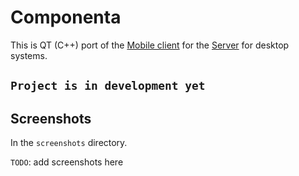 
# Componenta
This is QT (C++) port of the [Mobile client](https://github.com/vadniks/ComputerComponentsAndroidApp) 
for the [Server](https://github.com/vadniks/ComputerComponentsWebApp2_back) 
for desktop systems.

## `Project is in development yet`

## Screenshots
In the `screenshots` directory. 

`TODO`: add screenshots here
